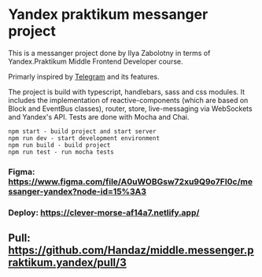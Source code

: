 # Yandex praktikum messanger project

This is a messanger project done by Ilya Zabolotny in terms of Yandex.Praktikum Middle Frontend Developer course.

Primarly inspired by [Telegram](https://web.telegram.org/) and its features.

The project is build with typescript, handlebars, sass and css modules. It includes the implementation of
reactive-components (which are based on Block and EventBus classes), router, store, live-messaging via WebSockets and Yandex's API.
Tests are done with Mocha and Chai.

```
npm start - build project and start server
npm run dev - start development environment
npm run build - build project
npm run test - run mocha tests
```

### Figma: https://www.figma.com/file/A0uWOBGsw72xu9Q9o7FI0c/messanger-yandex?node-id=15%3A3

### Deploy: https://clever-morse-af14a7.netlify.app/

## Pull: https://github.com/Handaz/middle.messenger.praktikum.yandex/pull/3
